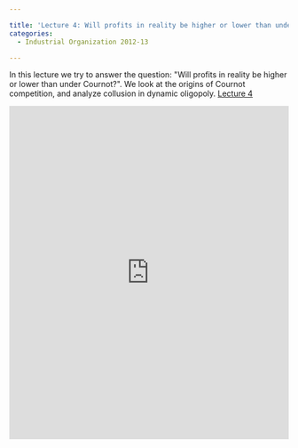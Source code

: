 ```yaml
---

title: 'Lecture 4: Will profits in reality be higher or lower than under Cournot?'
categories:
  - Industrial Organization 2012-13

---
```

In this lecture we try to answer the question: "Will profits in reality be higher or lower than under Cournot?". We look at the origins of Cournot competition, and analyze collusion in dynamic oligopoly.  <a title="View Lecture 4 on Scribd" href="https://www.scribd.com/doc/111209972/Lecture-4" >Lecture 4</a>

<iframe src="https://www.scribd.com/embeds/111209972/content?start_page=1&view_mode=scroll&access_key=key-2olzyq5jvvbvqfqabpxo" data-auto-height="true" data-aspect-ratio="1.33333333333333" scrolling="no" width="100%" height="600" frameborder="0"></iframe>